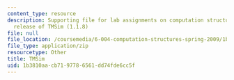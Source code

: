 ```yaml
---
content_type: resource
description: Supporting file for lab assignments on computation structures. Latest
  release of TMSim (1.1.8)
file: null
file_location: /coursemedia/6-004-computation-structures-spring-2009/1b3810aacb7197786561dd74fde6cc5f_tmsim.jar
file_type: application/zip
resourcetype: Other
title: TMSim
uid: 1b3810aa-cb71-9778-6561-dd74fde6cc5f
---
```

